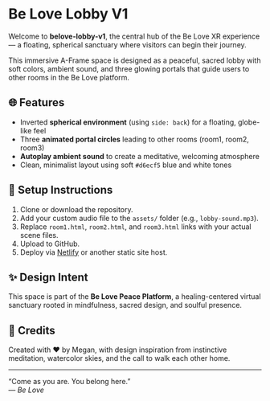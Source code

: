 
# Be Love Lobby V1

Welcome to **belove-lobby-v1**, the central hub of the Be Love XR experience — a floating, spherical sanctuary where visitors can begin their journey.

This immersive A-Frame space is designed as a peaceful, sacred lobby with soft colors, ambient sound, and three glowing portals that guide users to other rooms in the Be Love platform.

## 🌐 Features

- Inverted **spherical environment** (using `side: back`) for a floating, globe-like feel
- Three **animated portal circles** leading to other rooms (room1, room2, room3)
- **Autoplay ambient sound** to create a meditative, welcoming atmosphere
- Clean, minimalist layout using soft `#d6ecf5` blue and white tones

## 🔧 Setup Instructions

1. Clone or download the repository.
2. Add your custom audio file to the `assets/` folder (e.g., `lobby-sound.mp3`).
3. Replace `room1.html`, `room2.html`, and `room3.html` links with your actual scene files.
4. Upload to GitHub.
5. Deploy via [Netlify](https://netlify.com) or another static site host.

## ✨ Design Intent

This space is part of the **Be Love Peace Platform**, a healing-centered virtual sanctuary rooted in mindfulness, sacred design, and soulful presence.

## 🙏 Credits

Created with ❤️ by Megan, with design inspiration from instinctive meditation, watercolor skies, and the call to walk each other home.

---

“Come as you are. You belong here.”  
— *Be Love*
